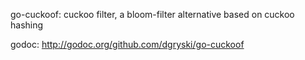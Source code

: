 go-cuckoof: cuckoo filter, a bloom-filter alternative based on cuckoo hashing

godoc: http://godoc.org/github.com/dgryski/go-cuckoof
